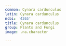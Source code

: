 ```yaml
---
common: Cynara cardunculus
latin: Cynara cardunculus
ncbi: '4265'
title: Cynara cardunculus
group: Plants and Fungi
image: .na.character

---
```

